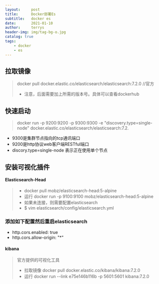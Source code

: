 ```yaml
---
layout:     post
title:      Docker部署Es
subtitle:   docker es
date:       2021-01-10
author:     terrys
header-img: img/tag-bg-o.jpg
catalog: true
tags:
    - docker
    - es
---
```


## 拉取镜像
>docker pull docker.elastic.co/elasticsearch/elasticsearch:7.2.0 //官方
>- 注意，后面需要加上所需的版本号。具体可以查看dockerhub

## 快速启动
>docker run -p 9200:9200 -p 9300:9300 -e "discovery.type=single-node" docker.elastic.co/elasticsearch/elasticsearch:7.2.

- 9300是集群节点指向的tcp通讯端口
- 9200是http协议web客户端RESTful端口
- discory.type=single-node 表示正在使用单个节点

## 安装可视化插件
#### Elasticsearch-Head
>- docker pull mobz/elasticsearch-head:5-alpine
>- 运行 docker run -p 9100:9100 mobz/elasticsearch-head:5-alpine
>- 如果未连接，则需要配置elasticsearch
>- $ vim elasticsearch/config/elasticsearch.yml

### 添加如下配置然后重启elasticsearch
- http.cors.enabled: true
- http.cors.allow-origin: "*"


#### kibana
> 官方提供的可视化工具
>- 拉取镜像 docker pull docker.elastic.co/kibana/kibana:7.2.0
>- 运行 docker run --link e75e146b116b -p 5601:5601 kibana:7.2.0

